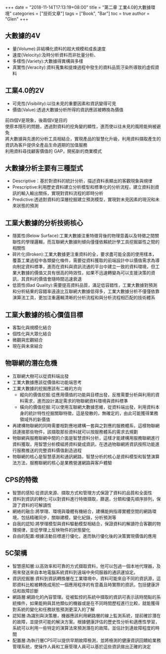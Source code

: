 +++
date = "2018-11-14T17:13:19+08:00"
title = "第二章 工業4.0的大數據環境"
categories = ["技術文章"]
tags = ["Book", "Bar"]
toc = true
author = "Glen"
+++

## 大數據的4V
  * 量(Volume):非結構化資料的超大規模和成長速度
  * 速度(Velocity):及時分析資料而非批量分析、
  * 多樣性(Variety):大數據得異構與多樣
  * 真實性(Veracity):資料蒐集和提煉過程中發生的資料品質汙染所導致的虛假資料

## 工業4.0的2V
  * 可見性(Visibility):以往未見的重要因素和資訊變得可見
  * 價值(Value):透過大數據分析所得的資訊應該被轉換為價值  
  
  前四個V是現象，後兩個V是目的  
  使原本隱形的問題，透過對資料的挖角變的顯性，進而使以往未見的風險能夠被避免  
  將大數據與先進的分析工具相結合，實現產品的智慧化升級，利用資料擷取產生的資訊為客戶提供全產品生命週期的加值服務  
  利用資料尋找顧客價值的 GAP，開拓新的商業模式  
## 大數據分析主要有三種型式
  * Descriptive：基於對資料的統計分析，描述資料表顯出的客觀現象與規律
  * Prescriptive:利用歷史資料建立分析模型和標準化的分析流程，建立資料到資訊的輸入輸出關係，實現對資料流程的即時分析
  * Predictive:透過對資料的深層挖掘建立預測模型，實現對未見因素的現況和未來狀態的預測

## 工業大數據的分析技術核心
  * 隱匿性(Below Surface):工業大數據注重特徵背後的物理意義以及特徵之間關聯性的學理邏輯，而互聯網大數據則傾向僅僅依賴統計學工具挖掘屬性之間的相關性
  * 碎片化(Broken):工業大數據更注重資料的全，要求盡可能全面的使用樣本，覆蓋工業過程中各類變化條件，需要從資料獲取的前端設計中以價值需求為導向制定資料標準，進而在資料與資訊流通的平台中建立一致的資料環境，但工業大數據的價值又具有很高的時效性，如果不迅速轉變為可以支援決策的資訊，其資料的價值會隨時間迅速衰退
  * 低質性(Bad Quality):需要提高資料品質，滿足低容錯性，工業大數據對預測和分析結果的容錯率遠遠比互聯網大數據低得多，工業大數據分析不僅僅依靠演算法工具，更加注重邏輯清晰的分析流程和與分析流程相匹配的技術體系

## 工業大數據的核心價值目標
  * 客製化與規模化結合
  * 個性化與大眾化結合
  * 微觀與宏觀結合
  * 現在與未來結合

## 物聯網的潛在危機
  * 互聯網大樹可以從資料端出發
  * 工業大數據應該從價值和功能端思考
  * 工業大數據的挖掘應該有二維的方向
	  * 縱向的價值挖掘:從應用價值的功能與目標出發，反推需要分析與利用的資料需求，進而設計滿足需求的物聯網資料環境與資料標準
	  * 橫向的價值挖掘:可以使用互聯網大數據思維，從資料端出發，利用資料本身的統計特性挖掘關聯特徵，這是發散的，無確定的，由此可能獲得業務領域外的新價值
  * 再建構物聯網的同時需要相對應地建構一套與之對應的服務體系，這樣物聯網該連接那些物件，該擷取那些資料就可以按服務體系的需求去規劃
  * 物聯網與服務聯網中間的介面是智慧資料分析，這樣才能建構用服務聯網進行資料獲取，用智慧分析模組將資料變成資訊，在透過物聯網將資訊按照功能進行服務推送的完整資料價值創造過程
  * 物聯網的核心是智慧感測和通訊網路，智慧分析的核心是資料模型和智慧演算法方法，服務聯網的核心是業務營運網路與客戶體驗

## CPS的特徵
  * 智慧的感知:從資訊來源、擷取方式和管理方式保證了資料的品質和全面性
  * 資料到資訊的轉化:可以對資料進行特徵擷取，篩選，分類和優先順序排列，保證了資料的可解讀性
  * 網絡的融合:將學理、環境與瓊體有機結合，建構能夠指導實體空間的網路環境，包括精確同步，關聯建模，變化紀錄，分析預測等
  * 自我的認知:將學理模型與資料驅動模型相結合，保證資料的解讀符合客觀的物理規律，並從學理上反映物件的狀態變化
  * 自由的配置:根據活動目標進行優化，進而執行優化後的決策實現價值的應用

## 5C架構
  * 智慧感知層:以高效率和可靠的方式擷取資料，他可以包過一個本地代理器，及用來發送來自本地電腦系統資料到遠端中央伺服器的通訊運協定。
  * 資訊挖掘層:資料到資訊轉換層在工業環境中，資料可能來自不同的資訊源，這耶資料比較被轉換成用於一個應用程序的有意義且時實際的資訊，包括健康評估和故障診斷
  * 網路層:網路化的內容管理。從被監控的系統中擷取的資訊可表示該時間點的系統條件，如果能夠與其他類似的機器或是在不同時間歷程進行比較，就能獲得對系統的變化和任務狀態預測更深入的了解
  * 認知層:為識別與決策層，機器應該利用網路層的線上監測系統，提前確診潛在的故障，並提供可能的解決方案。根據健康評估的歷史性分析和適應性學習，系統可以利用一些特定的演算法來預測潛在的故障。並估計到達故障程度的時間
  * 配置層:為執行層CPS可以提供早期故障檢測，並將檢測的健康資訊回饋給業務管理系統，使操作人員和工廠管理人員可以基於這些資訊做出正確的決定
			